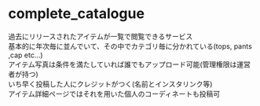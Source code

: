 # complete_catalogue

過去にリリースされたアイテムが一覧で閲覧できるサービス
<br>
基本的に年次毎に並んでいて、その中でカテゴリ毎に分かれている(tops, pants ,cap etc...)
<br>
アイテム写真は条件を満たしていれば誰でもアップロード可能(管理権限は運営者が持つ)
<br>
いち早く投稿した人にクレジットがつく(名前とインスタリンク等)
<br>
アイテム詳細ページではそれを用いた個人のコーディネートも投稿可
<br>
